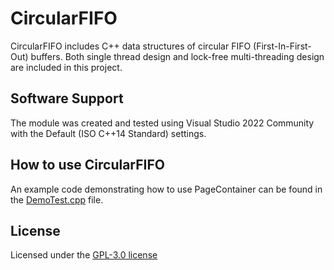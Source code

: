 # CircularFIFO
CircularFIFO includes C++ data structures of circular FIFO (First-In-First-Out) buffers.
Both single thread design and lock-free multi-threading design are included in this project.

## Software Support

The module was created and tested using Visual Studio 2022 Community with the Default (ISO C++14 Standard) settings.

## How to use CircularFIFO
An example code demonstrating how to use PageContainer can be found in the [DemoTest.cpp](./CircularFIFO/CircularFIFO/Tests/DemoTest.cpp) file.

## License
Licensed under the [GPL-3.0 license](./LICENSE)